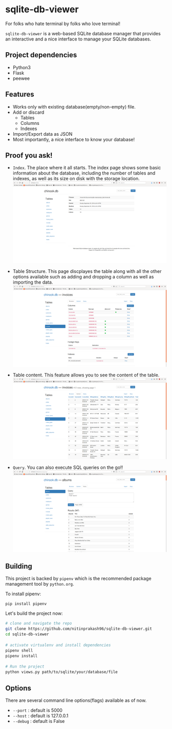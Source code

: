 # sqlite-db-viewer
For folks who hate terminal by folks who love terminal!

`sqlite-db-viewer` is a web-based SQLite database manager that provides an interactive and a nice interface to manage your SQLite databases.

## Project dependencies
- Python3
- Flask
- peewee

## Features
- Works only with existing database(empty/non-empty) file.
- Add or discard
    - Tables
    - Columns
    - Indexes
- Import/Export data as JSON
- Most importantly, a nice interface to know your database!

## Proof you ask!

- `Index`. The place where it all starts. The index page shows some basic information about the database, including the number of tables and indexes, as well as its size on disk with the storage location.
![](imgs/index.png)

- Table Structure. This page discplayes the table along with all the other options available such as adding and dropping a column as well as importing the data.
![](imgs/table_structure.png)

- Table content. This feature allows you to see the content of the table.
![](imgs/table_content.png)

- `Query`. You can also execute SQL queries on the go!!
![](imgs/query.png)

## Building

This project is backed by `pipenv` which is the recommended package management tool by `python.org`.

To install pipenv:
```
pip install pipenv
```

Let's build the project now:

```bash
# clone and navigate the repo
git clone https://github.com/nitinprakash96/sqlite-db-viewer.git
cd sqlite-db-viewer

# activate virtualenv and install dependencies
pipenv shell
pipenv install

# Run the project
python views.py path/to/sqlite/your/database/file
```

## Options

There are several command line options(flags) available as of now.

- `--port` : default is 5000
- `--host` : default is 127.0.0.1
- `--debug` : default is False
